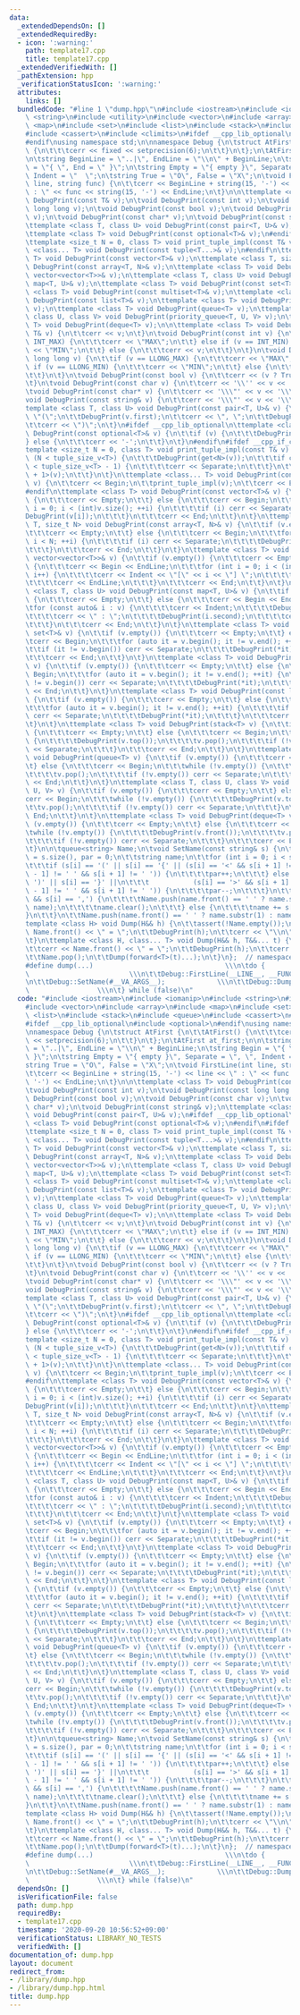 ```yaml
---
data:
  _extendedDependsOn: []
  _extendedRequiredBy:
  - icon: ':warning:'
    path: template17.cpp
    title: template17.cpp
  _extendedVerifiedWith: []
  _pathExtension: hpp
  _verificationStatusIcon: ':warning:'
  attributes:
    links: []
  bundledCode: "#line 1 \"dump.hpp\"\n#include <iostream>\n#include <iomanip>\n#include\
    \ <string>\n#include <utility>\n#include <vector>\n#include <array>\n#include\
    \ <map>\n#include <set>\n#include <list>\n#include <stack>\n#include <queue>\n\
    #include <cassert>\n#include <climits>\n#ifdef __cpp_lib_optional\n#include <optional>\n\
    #endif\nusing namespace std;\n\nnamespace Debug {\n\tstruct AtFirst {\n\t\tAtFirst()\
    \ {\n\t\t\tcerr << fixed << setprecision(6);\n\t\t}\n\t};\n\tAtFirst at_first;\n\
    \n\tstring BeginLine = \"..|\", EndLine = \"\\n\" + BeginLine;\n\tstring Begin\
    \ = \"{ \", End = \" }\";\n\tstring Empty = \"{ empty }\", Separate = \", \",\
    \ Indent = \"  \";\n\tstring True = \"O\", False = \"X\";\n\tvoid FirstLine(int\
    \ line, string func) {\n\t\tcerr << BeginLine + string(15, '-') << line << \"\
    \ : \" << func << string(15, '-') << EndLine;\n\t}\n\n\ttemplate <class T> void\
    \ DebugPrint(const T& v);\n\tvoid DebugPrint(const int v);\n\tvoid DebugPrint(const\
    \ long long v);\n\tvoid DebugPrint(const bool v);\n\tvoid DebugPrint(const char\
    \ v);\n\tvoid DebugPrint(const char* v);\n\tvoid DebugPrint(const string& v);\n\
    \ttemplate <class T, class U> void DebugPrint(const pair<T, U>& v);\n#ifdef __cpp_lib_optional\n\
    \ttemplate <class T> void DebugPrint(const optional<T>& v);\n#endif\n#ifdef __cpp_if_constexpr\n\
    \ttemplate <size_t N = 0, class T> void print_tuple_impl(const T& v);\n\ttemplate\
    \ <class... T> void DebugPrint(const tuple<T...>& v);\n#endif\n\ttemplate <class\
    \ T> void DebugPrint(const vector<T>& v);\n\ttemplate <class T, size_t N> void\
    \ DebugPrint(const array<T, N>& v);\n\ttemplate <class T> void DebugPrint(const\
    \ vector<vector<T>>& v);\n\ttemplate <class T, class U> void DebugPrint(const\
    \ map<T, U>& v);\n\ttemplate <class T> void DebugPrint(const set<T>& v);\n\ttemplate\
    \ <class T> void DebugPrint(const multiset<T>& v);\n\ttemplate <class T> void\
    \ DebugPrint(const list<T>& v);\n\ttemplate <class T> void DebugPrint(stack<T>\
    \ v);\n\ttemplate <class T> void DebugPrint(queue<T> v);\n\ttemplate <class T,\
    \ class U, class V> void DebugPrint(priority_queue<T, U, V> v);\n\ttemplate <class\
    \ T> void DebugPrint(deque<T> v);\n\n\ttemplate <class T> void DebugPrint(const\
    \ T& v) {\n\t\tcerr << v;\n\t}\n\tvoid DebugPrint(const int v) {\n\t\tif (v ==\
    \ INT_MAX) {\n\t\t\tcerr << \"MAX\";\n\t\t} else if (v == INT_MIN) {\n\t\t\tcerr\
    \ << \"MIN\";\n\t\t} else {\n\t\t\tcerr << v;\n\t\t}\n\t}\n\tvoid DebugPrint(const\
    \ long long v) {\n\t\tif (v == LLONG_MAX) {\n\t\t\tcerr << \"MAX\";\n\t\t} else\
    \ if (v == LLONG_MIN) {\n\t\t\tcerr << \"MIN\";\n\t\t} else {\n\t\t\tcerr << v;\n\
    \t\t}\n\t}\n\tvoid DebugPrint(const bool v) {\n\t\tcerr << (v ? True : False);\n\
    \t}\n\tvoid DebugPrint(const char v) {\n\t\tcerr << '\\'' << v << '\\'';\n\t}\n\
    \tvoid DebugPrint(const char* v) {\n\t\tcerr << '\\\"' << v << '\\\"';\n\t}\n\t\
    void DebugPrint(const string& v) {\n\t\tcerr << '\\\"' << v << '\\\"';\n\t}\n\t\
    template <class T, class U> void DebugPrint(const pair<T, U>& v) {\n\t\tcerr <<\
    \ \"(\";\n\t\tDebugPrint(v.first);\n\t\tcerr << \", \";\n\t\tDebugPrint(v.second);\n\
    \t\tcerr << \")\";\n\t}\n#ifdef __cpp_lib_optional\n\ttemplate <class T> void\
    \ DebugPrint(const optional<T>& v) {\n\t\tif (v) {\n\t\t\tDebugPrint(*v);\n\t\t\
    } else {\n\t\t\tcerr << '-';\n\t\t}\n\t}\n#endif\n#ifdef __cpp_if_constexpr\n\t\
    template <size_t N = 0, class T> void print_tuple_impl(const T& v) {\n\t\tif constexpr\
    \ (N < tuple_size_v<T>) {\n\t\t\tDebugPrint(get<N>(v));\n\t\t\tif constexpr (N\
    \ < tuple_size_v<T> - 1) {\n\t\t\t\tcerr << Separate;\n\t\t\t}\n\t\t\tprint_tuple_impl<N\
    \ + 1>(v);\n\t\t}\n\t}\n\ttemplate <class... T> void DebugPrint(const tuple<T...>&\
    \ v) {\n\t\tcerr << Begin;\n\t\tprint_tuple_impl(v);\n\t\tcerr << End;\n\t}\n\
    #endif\n\ttemplate <class T> void DebugPrint(const vector<T>& v) {\n\t\tif (v.empty())\
    \ {\n\t\t\tcerr << Empty;\n\t\t} else {\n\t\t\tcerr << Begin;\n\t\t\tfor (int\
    \ i = 0; i < (int)v.size(); ++i) {\n\t\t\t\tif (i) cerr << Separate;\n\t\t\t\t\
    DebugPrint(v[i]);\n\t\t\t}\n\t\t\tcerr << End;\n\t\t}\n\t}\n\ttemplate <class\
    \ T, size_t N> void DebugPrint(const array<T, N>& v) {\n\t\tif (v.empty()) {\n\
    \t\t\tcerr << Empty;\n\t\t} else {\n\t\t\tcerr << Begin;\n\t\t\tfor (int i = 0;\
    \ i < N; ++i) {\n\t\t\t\tif (i) cerr << Separate;\n\t\t\t\tDebugPrint(v[i]);\n\
    \t\t\t}\n\t\t\tcerr << End;\n\t\t}\n\t}\n\ttemplate <class T> void DebugPrint(const\
    \ vector<vector<T>>& v) {\n\t\tif (v.empty()) {\n\t\t\tcerr << Empty;\n\t\t} else\
    \ {\n\t\t\tcerr << Begin << EndLine;\n\t\t\tfor (int i = 0; i < (int)v.size();\
    \ i++) {\n\t\t\t\tcerr << Indent << \"[\" << i << \"] \";\n\t\t\t\tDebugPrint(v[i]);\n\
    \t\t\t\tcerr << EndLine;\n\t\t\t}\n\t\t\tcerr << End;\n\t\t}\n\t}\n\ttemplate\
    \ <class T, class U> void DebugPrint(const map<T, U>& v) {\n\t\tif (v.empty())\
    \ {\n\t\t\tcerr << Empty;\n\t\t} else {\n\t\t\tcerr << Begin << EndLine;\n\t\t\
    \tfor (const auto& i : v) {\n\t\t\t\tcerr << Indent;\n\t\t\t\tDebugPrint(i.first);\n\
    \t\t\t\tcerr << \" : \";\n\t\t\t\tDebugPrint(i.second);\n\t\t\t\tcerr << EndLine;\n\
    \t\t\t}\n\t\t\tcerr << End;\n\t\t}\n\t}\n\ttemplate <class T> void DebugPrint(const\
    \ set<T>& v) {\n\t\tif (v.empty()) {\n\t\t\tcerr << Empty;\n\t\t} else {\n\t\t\
    \tcerr << Begin;\n\t\t\tfor (auto it = v.begin(); it != v.end(); ++it) {\n\t\t\
    \t\tif (it != v.begin()) cerr << Separate;\n\t\t\t\tDebugPrint(*it);\n\t\t\t}\n\
    \t\t\tcerr << End;\n\t\t}\n\t}\n\ttemplate <class T> void DebugPrint(const multiset<T>&\
    \ v) {\n\t\tif (v.empty()) {\n\t\t\tcerr << Empty;\n\t\t} else {\n\t\t\tcerr <<\
    \ Begin;\n\t\t\tfor (auto it = v.begin(); it != v.end(); ++it) {\n\t\t\t\tif (it\
    \ != v.begin()) cerr << Separate;\n\t\t\t\tDebugPrint(*it);\n\t\t\t}\n\t\t\tcerr\
    \ << End;\n\t\t}\n\t}\n\ttemplate <class T> void DebugPrint(const list<T>& v)\
    \ {\n\t\tif (v.empty()) {\n\t\t\tcerr << Empty;\n\t\t} else {\n\t\t\tcerr << Begin;\n\
    \t\t\tfor (auto it = v.begin(); it != v.end(); ++it) {\n\t\t\t\tif (it != v.begin())\
    \ cerr << Separate;\n\t\t\t\tDebugPrint(*it);\n\t\t\t}\n\t\t\tcerr << End;\n\t\
    \t}\n\t}\n\ttemplate <class T> void DebugPrint(stack<T> v) {\n\t\tif (v.empty())\
    \ {\n\t\t\tcerr << Empty;\n\t\t} else {\n\t\t\tcerr << Begin;\n\t\t\twhile (!v.empty())\
    \ {\n\t\t\t\tDebugPrint(v.top());\n\t\t\t\tv.pop();\n\t\t\t\tif (!v.empty()) cerr\
    \ << Separate;\n\t\t\t}\n\t\t\tcerr << End;\n\t\t}\n\t}\n\ttemplate <class T>\
    \ void DebugPrint(queue<T> v) {\n\t\tif (v.empty()) {\n\t\t\tcerr << Empty;\n\t\
    \t} else {\n\t\t\tcerr << Begin;\n\t\t\twhile (!v.empty()) {\n\t\t\t\tDebugPrint(v.front());\n\
    \t\t\t\tv.pop();\n\t\t\t\tif (!v.empty()) cerr << Separate;\n\t\t\t}\n\t\t\tcerr\
    \ << End;\n\t\t}\n\t}\n\ttemplate <class T, class U, class V> void DebugPrint(priority_queue<T,\
    \ U, V> v) {\n\t\tif (v.empty()) {\n\t\t\tcerr << Empty;\n\t\t} else {\n\t\t\t\
    cerr << Begin;\n\t\t\twhile (!v.empty()) {\n\t\t\t\tDebugPrint(v.top());\n\t\t\
    \t\tv.pop();\n\t\t\t\tif (!v.empty()) cerr << Separate;\n\t\t\t}\n\t\t\tcerr <<\
    \ End;\n\t\t}\n\t}\n\ttemplate <class T> void DebugPrint(deque<T> v) {\n\t\tif\
    \ (v.empty()) {\n\t\t\tcerr << Empty;\n\t\t} else {\n\t\t\tcerr << Begin;\n\t\t\
    \twhile (!v.empty()) {\n\t\t\t\tDebugPrint(v.front());\n\t\t\t\tv.pop_front();\n\
    \t\t\t\tif (!v.empty()) cerr << Separate;\n\t\t\t}\n\t\t\tcerr << End;\n\t\t}\n\
    \t}\n\n\tqueue<string> Name;\n\tvoid SetName(const string& s) {\n\t\tint size\
    \ = s.size(), par = 0;\n\t\tstring name;\n\t\tfor (int i = 0; i < size; i++) {\n\
    \t\t\tif (s[i] == '(' || s[i] == '{' || (s[i] == '<' && s[i + 1] != '=' && s[i\
    \ - 1] != ' ' && s[i + 1] != ' ')) {\n\t\t\t\tpar++;\n\t\t\t} else if (s[i] ==\
    \ ')' || s[i] == '}' ||\n\t\t\t           (s[i] == '>' && s[i + 1] != '=' && s[i\
    \ - 1] != ' ' && s[i + 1] != ' ')) {\n\t\t\t\tpar--;\n\t\t\t}\n\t\t\tif (!par\
    \ && s[i] == ',') {\n\t\t\t\tName.push(name.front() == ' ' ? name.substr(1) :\
    \ name);\n\t\t\t\tname.clear();\n\t\t\t} else {\n\t\t\t\tname += s[i];\n\t\t\t\
    }\n\t\t}\n\t\tName.push(name.front() == ' ' ? name.substr(1) : name);\n\t}\n\t\
    template <class H> void Dump(H&& h) {\n\t\tassert(!Name.empty());\n\t\tcerr <<\
    \ Name.front() << \" = \";\n\t\tDebugPrint(h);\n\t\tcerr << \"\\n\";\n\t\tName.pop();\n\
    \t}\n\ttemplate <class H, class... T> void Dump(H&& h, T&&... t) {\n\t\tassert(!Name.empty());\n\
    \t\tcerr << Name.front() << \" = \";\n\t\tDebugPrint(h);\n\t\tcerr << EndLine;\n\
    \t\tName.pop();\n\t\tDump(forward<T>(t)...);\n\t}\n};  // namespace Debug\n\n\
    #define dump(...)                                 \\\n\tdo {                 \
    \                         \\\n\t\tDebug::FirstLine(__LINE__, __FUNCTION__); \\\
    \n\t\tDebug::SetName(#__VA_ARGS__);             \\\n\t\tDebug::Dump(__VA_ARGS__);\
    \                 \\\n\t} while (false)\n"
  code: "#include <iostream>\n#include <iomanip>\n#include <string>\n#include <utility>\n\
    #include <vector>\n#include <array>\n#include <map>\n#include <set>\n#include\
    \ <list>\n#include <stack>\n#include <queue>\n#include <cassert>\n#include <climits>\n\
    #ifdef __cpp_lib_optional\n#include <optional>\n#endif\nusing namespace std;\n\
    \nnamespace Debug {\n\tstruct AtFirst {\n\t\tAtFirst() {\n\t\t\tcerr << fixed\
    \ << setprecision(6);\n\t\t}\n\t};\n\tAtFirst at_first;\n\n\tstring BeginLine\
    \ = \"..|\", EndLine = \"\\n\" + BeginLine;\n\tstring Begin = \"{ \", End = \"\
    \ }\";\n\tstring Empty = \"{ empty }\", Separate = \", \", Indent = \"  \";\n\t\
    string True = \"O\", False = \"X\";\n\tvoid FirstLine(int line, string func) {\n\
    \t\tcerr << BeginLine + string(15, '-') << line << \" : \" << func << string(15,\
    \ '-') << EndLine;\n\t}\n\n\ttemplate <class T> void DebugPrint(const T& v);\n\
    \tvoid DebugPrint(const int v);\n\tvoid DebugPrint(const long long v);\n\tvoid\
    \ DebugPrint(const bool v);\n\tvoid DebugPrint(const char v);\n\tvoid DebugPrint(const\
    \ char* v);\n\tvoid DebugPrint(const string& v);\n\ttemplate <class T, class U>\
    \ void DebugPrint(const pair<T, U>& v);\n#ifdef __cpp_lib_optional\n\ttemplate\
    \ <class T> void DebugPrint(const optional<T>& v);\n#endif\n#ifdef __cpp_if_constexpr\n\
    \ttemplate <size_t N = 0, class T> void print_tuple_impl(const T& v);\n\ttemplate\
    \ <class... T> void DebugPrint(const tuple<T...>& v);\n#endif\n\ttemplate <class\
    \ T> void DebugPrint(const vector<T>& v);\n\ttemplate <class T, size_t N> void\
    \ DebugPrint(const array<T, N>& v);\n\ttemplate <class T> void DebugPrint(const\
    \ vector<vector<T>>& v);\n\ttemplate <class T, class U> void DebugPrint(const\
    \ map<T, U>& v);\n\ttemplate <class T> void DebugPrint(const set<T>& v);\n\ttemplate\
    \ <class T> void DebugPrint(const multiset<T>& v);\n\ttemplate <class T> void\
    \ DebugPrint(const list<T>& v);\n\ttemplate <class T> void DebugPrint(stack<T>\
    \ v);\n\ttemplate <class T> void DebugPrint(queue<T> v);\n\ttemplate <class T,\
    \ class U, class V> void DebugPrint(priority_queue<T, U, V> v);\n\ttemplate <class\
    \ T> void DebugPrint(deque<T> v);\n\n\ttemplate <class T> void DebugPrint(const\
    \ T& v) {\n\t\tcerr << v;\n\t}\n\tvoid DebugPrint(const int v) {\n\t\tif (v ==\
    \ INT_MAX) {\n\t\t\tcerr << \"MAX\";\n\t\t} else if (v == INT_MIN) {\n\t\t\tcerr\
    \ << \"MIN\";\n\t\t} else {\n\t\t\tcerr << v;\n\t\t}\n\t}\n\tvoid DebugPrint(const\
    \ long long v) {\n\t\tif (v == LLONG_MAX) {\n\t\t\tcerr << \"MAX\";\n\t\t} else\
    \ if (v == LLONG_MIN) {\n\t\t\tcerr << \"MIN\";\n\t\t} else {\n\t\t\tcerr << v;\n\
    \t\t}\n\t}\n\tvoid DebugPrint(const bool v) {\n\t\tcerr << (v ? True : False);\n\
    \t}\n\tvoid DebugPrint(const char v) {\n\t\tcerr << '\\'' << v << '\\'';\n\t}\n\
    \tvoid DebugPrint(const char* v) {\n\t\tcerr << '\\\"' << v << '\\\"';\n\t}\n\t\
    void DebugPrint(const string& v) {\n\t\tcerr << '\\\"' << v << '\\\"';\n\t}\n\t\
    template <class T, class U> void DebugPrint(const pair<T, U>& v) {\n\t\tcerr <<\
    \ \"(\";\n\t\tDebugPrint(v.first);\n\t\tcerr << \", \";\n\t\tDebugPrint(v.second);\n\
    \t\tcerr << \")\";\n\t}\n#ifdef __cpp_lib_optional\n\ttemplate <class T> void\
    \ DebugPrint(const optional<T>& v) {\n\t\tif (v) {\n\t\t\tDebugPrint(*v);\n\t\t\
    } else {\n\t\t\tcerr << '-';\n\t\t}\n\t}\n#endif\n#ifdef __cpp_if_constexpr\n\t\
    template <size_t N = 0, class T> void print_tuple_impl(const T& v) {\n\t\tif constexpr\
    \ (N < tuple_size_v<T>) {\n\t\t\tDebugPrint(get<N>(v));\n\t\t\tif constexpr (N\
    \ < tuple_size_v<T> - 1) {\n\t\t\t\tcerr << Separate;\n\t\t\t}\n\t\t\tprint_tuple_impl<N\
    \ + 1>(v);\n\t\t}\n\t}\n\ttemplate <class... T> void DebugPrint(const tuple<T...>&\
    \ v) {\n\t\tcerr << Begin;\n\t\tprint_tuple_impl(v);\n\t\tcerr << End;\n\t}\n\
    #endif\n\ttemplate <class T> void DebugPrint(const vector<T>& v) {\n\t\tif (v.empty())\
    \ {\n\t\t\tcerr << Empty;\n\t\t} else {\n\t\t\tcerr << Begin;\n\t\t\tfor (int\
    \ i = 0; i < (int)v.size(); ++i) {\n\t\t\t\tif (i) cerr << Separate;\n\t\t\t\t\
    DebugPrint(v[i]);\n\t\t\t}\n\t\t\tcerr << End;\n\t\t}\n\t}\n\ttemplate <class\
    \ T, size_t N> void DebugPrint(const array<T, N>& v) {\n\t\tif (v.empty()) {\n\
    \t\t\tcerr << Empty;\n\t\t} else {\n\t\t\tcerr << Begin;\n\t\t\tfor (int i = 0;\
    \ i < N; ++i) {\n\t\t\t\tif (i) cerr << Separate;\n\t\t\t\tDebugPrint(v[i]);\n\
    \t\t\t}\n\t\t\tcerr << End;\n\t\t}\n\t}\n\ttemplate <class T> void DebugPrint(const\
    \ vector<vector<T>>& v) {\n\t\tif (v.empty()) {\n\t\t\tcerr << Empty;\n\t\t} else\
    \ {\n\t\t\tcerr << Begin << EndLine;\n\t\t\tfor (int i = 0; i < (int)v.size();\
    \ i++) {\n\t\t\t\tcerr << Indent << \"[\" << i << \"] \";\n\t\t\t\tDebugPrint(v[i]);\n\
    \t\t\t\tcerr << EndLine;\n\t\t\t}\n\t\t\tcerr << End;\n\t\t}\n\t}\n\ttemplate\
    \ <class T, class U> void DebugPrint(const map<T, U>& v) {\n\t\tif (v.empty())\
    \ {\n\t\t\tcerr << Empty;\n\t\t} else {\n\t\t\tcerr << Begin << EndLine;\n\t\t\
    \tfor (const auto& i : v) {\n\t\t\t\tcerr << Indent;\n\t\t\t\tDebugPrint(i.first);\n\
    \t\t\t\tcerr << \" : \";\n\t\t\t\tDebugPrint(i.second);\n\t\t\t\tcerr << EndLine;\n\
    \t\t\t}\n\t\t\tcerr << End;\n\t\t}\n\t}\n\ttemplate <class T> void DebugPrint(const\
    \ set<T>& v) {\n\t\tif (v.empty()) {\n\t\t\tcerr << Empty;\n\t\t} else {\n\t\t\
    \tcerr << Begin;\n\t\t\tfor (auto it = v.begin(); it != v.end(); ++it) {\n\t\t\
    \t\tif (it != v.begin()) cerr << Separate;\n\t\t\t\tDebugPrint(*it);\n\t\t\t}\n\
    \t\t\tcerr << End;\n\t\t}\n\t}\n\ttemplate <class T> void DebugPrint(const multiset<T>&\
    \ v) {\n\t\tif (v.empty()) {\n\t\t\tcerr << Empty;\n\t\t} else {\n\t\t\tcerr <<\
    \ Begin;\n\t\t\tfor (auto it = v.begin(); it != v.end(); ++it) {\n\t\t\t\tif (it\
    \ != v.begin()) cerr << Separate;\n\t\t\t\tDebugPrint(*it);\n\t\t\t}\n\t\t\tcerr\
    \ << End;\n\t\t}\n\t}\n\ttemplate <class T> void DebugPrint(const list<T>& v)\
    \ {\n\t\tif (v.empty()) {\n\t\t\tcerr << Empty;\n\t\t} else {\n\t\t\tcerr << Begin;\n\
    \t\t\tfor (auto it = v.begin(); it != v.end(); ++it) {\n\t\t\t\tif (it != v.begin())\
    \ cerr << Separate;\n\t\t\t\tDebugPrint(*it);\n\t\t\t}\n\t\t\tcerr << End;\n\t\
    \t}\n\t}\n\ttemplate <class T> void DebugPrint(stack<T> v) {\n\t\tif (v.empty())\
    \ {\n\t\t\tcerr << Empty;\n\t\t} else {\n\t\t\tcerr << Begin;\n\t\t\twhile (!v.empty())\
    \ {\n\t\t\t\tDebugPrint(v.top());\n\t\t\t\tv.pop();\n\t\t\t\tif (!v.empty()) cerr\
    \ << Separate;\n\t\t\t}\n\t\t\tcerr << End;\n\t\t}\n\t}\n\ttemplate <class T>\
    \ void DebugPrint(queue<T> v) {\n\t\tif (v.empty()) {\n\t\t\tcerr << Empty;\n\t\
    \t} else {\n\t\t\tcerr << Begin;\n\t\t\twhile (!v.empty()) {\n\t\t\t\tDebugPrint(v.front());\n\
    \t\t\t\tv.pop();\n\t\t\t\tif (!v.empty()) cerr << Separate;\n\t\t\t}\n\t\t\tcerr\
    \ << End;\n\t\t}\n\t}\n\ttemplate <class T, class U, class V> void DebugPrint(priority_queue<T,\
    \ U, V> v) {\n\t\tif (v.empty()) {\n\t\t\tcerr << Empty;\n\t\t} else {\n\t\t\t\
    cerr << Begin;\n\t\t\twhile (!v.empty()) {\n\t\t\t\tDebugPrint(v.top());\n\t\t\
    \t\tv.pop();\n\t\t\t\tif (!v.empty()) cerr << Separate;\n\t\t\t}\n\t\t\tcerr <<\
    \ End;\n\t\t}\n\t}\n\ttemplate <class T> void DebugPrint(deque<T> v) {\n\t\tif\
    \ (v.empty()) {\n\t\t\tcerr << Empty;\n\t\t} else {\n\t\t\tcerr << Begin;\n\t\t\
    \twhile (!v.empty()) {\n\t\t\t\tDebugPrint(v.front());\n\t\t\t\tv.pop_front();\n\
    \t\t\t\tif (!v.empty()) cerr << Separate;\n\t\t\t}\n\t\t\tcerr << End;\n\t\t}\n\
    \t}\n\n\tqueue<string> Name;\n\tvoid SetName(const string& s) {\n\t\tint size\
    \ = s.size(), par = 0;\n\t\tstring name;\n\t\tfor (int i = 0; i < size; i++) {\n\
    \t\t\tif (s[i] == '(' || s[i] == '{' || (s[i] == '<' && s[i + 1] != '=' && s[i\
    \ - 1] != ' ' && s[i + 1] != ' ')) {\n\t\t\t\tpar++;\n\t\t\t} else if (s[i] ==\
    \ ')' || s[i] == '}' ||\n\t\t\t           (s[i] == '>' && s[i + 1] != '=' && s[i\
    \ - 1] != ' ' && s[i + 1] != ' ')) {\n\t\t\t\tpar--;\n\t\t\t}\n\t\t\tif (!par\
    \ && s[i] == ',') {\n\t\t\t\tName.push(name.front() == ' ' ? name.substr(1) :\
    \ name);\n\t\t\t\tname.clear();\n\t\t\t} else {\n\t\t\t\tname += s[i];\n\t\t\t\
    }\n\t\t}\n\t\tName.push(name.front() == ' ' ? name.substr(1) : name);\n\t}\n\t\
    template <class H> void Dump(H&& h) {\n\t\tassert(!Name.empty());\n\t\tcerr <<\
    \ Name.front() << \" = \";\n\t\tDebugPrint(h);\n\t\tcerr << \"\\n\";\n\t\tName.pop();\n\
    \t}\n\ttemplate <class H, class... T> void Dump(H&& h, T&&... t) {\n\t\tassert(!Name.empty());\n\
    \t\tcerr << Name.front() << \" = \";\n\t\tDebugPrint(h);\n\t\tcerr << EndLine;\n\
    \t\tName.pop();\n\t\tDump(forward<T>(t)...);\n\t}\n};  // namespace Debug\n\n\
    #define dump(...)                                 \\\n\tdo {                 \
    \                         \\\n\t\tDebug::FirstLine(__LINE__, __FUNCTION__); \\\
    \n\t\tDebug::SetName(#__VA_ARGS__);             \\\n\t\tDebug::Dump(__VA_ARGS__);\
    \                 \\\n\t} while (false)\n"
  dependsOn: []
  isVerificationFile: false
  path: dump.hpp
  requiredBy:
  - template17.cpp
  timestamp: '2020-09-20 10:56:52+09:00'
  verificationStatus: LIBRARY_NO_TESTS
  verifiedWith: []
documentation_of: dump.hpp
layout: document
redirect_from:
- /library/dump.hpp
- /library/dump.hpp.html
title: dump.hpp
---
```

